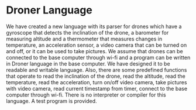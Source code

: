 # Droner Language


We have created a new language with its parser for drones which have a gyroscope that detects the inclination of the drone, a barometer for measuring altitude and a thermometer that measures changes in temperature, an acceleration sensor, a video camera that can be turned on and off, or it can be used to take pictures. We assume that drones can be connected to the base computer through wi-fi and a program can be written in Droner language in the base computer. We have designed it to be readable and writable language. Also, there are some predefined functions that operate to read the inclination of the drone, read the altitude, read the temperature, read the acceleration, turn on/off video camera, take pictures with video camera, read current timestamp from timer, connect to the base computer through wi-fi. There is no interpreter or compiler for this language. A test program is provided.